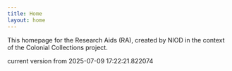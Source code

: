 ```yaml
---
title: Home
layout: home
---
```


This homepage for the Research Aids (RA), created by NIOD in the context of the Colonial Collections project. 


current version from 2025-07-09 17:22:21.822074